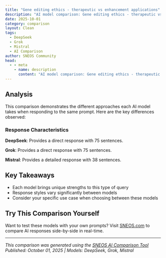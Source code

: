 ```yaml
---
title: "Gene editing ethics - therapeutic vs enhancement applications"
description: "AI model comparison: Gene editing ethics - therapeutic vs enhancement applications..."
date: 2025-10-01
category: comparison
layout: Clean
tags:
  - DeepSeek
  - Grok
  - Mistral
  - AI Comparison
author: SNEOS Community
head:
  - - meta
    - name: description
      content: "AI model comparison: Gene editing ethics - therapeutic vs enhancement applications..."
---
```


<ChatComparison
  title="Gene editing ethics - therapeutic vs enhancement applications"
  prompt="Gene editing ethics - therapeutic vs enhancement applications"
  :responses='{"DeepSeek": "Of course. This is a central and deeply complex issue in bioethics. The distinction between therapeutic and enhancement applications of gene editing serves as the primary ethical fault line.\n\nHere\u2019s a breakdown of the ethical landscape, focusing on this critical divide.\n\n### The Core Distinction: Therapy vs. Enhancement\n\n* **Therapeutic Applications:** Aim to treat, prevent, or cure diseases and genetic disorders. The goal is to restore an individual to a \u0022normal\u0022 state of health and functioning.\n * **Examples:** Editing the genes of a person with sickle cell anemia to produce healthy red blood cells; correcting the mutation that causes Huntington\u0027s disease; making cells resistant to HIV infection.\n* **Enhancement Applications:** Aim to improve human capabilities, traits, or appearances beyond what is considered \u0022normal\u0022 or healthy. The goal is to augment or elevate human potential.\n * **Examples:** Editing genes to increase muscle mass for an otherwise healthy individual; enhancing memory or intelligence; altering eye color or height; introducing novel biological functions like night vision.\n\n---\n\n### Ethical Arguments for Therapeutic Applications\n\nThe use of gene editing for therapy is widely seen as a logical and ethical extension of medicine\u0027s core mission: to heal and alleviate suffering.\n\n1. **The Principle of Beneficence:** It is a moral good to prevent terrible suffering and premature death from genetic diseases. Allowing a child to be born with a painful, fatal disease when we could prevent it could be viewed as unethical.\n2. **Autonomy and Reproductive Freedom:** For parents carrying known, serious genetic mutations, gene editing (particularly in embryos) could offer a chance to have a biological child without that disease, an option beyond selective implantation or adoption.\n3. **Reduction of Suffering:** Eradicating monogenic diseases like cystic fibrosis or Tay-Sachs would represent a monumental victory for humanity, eliminating immense personal and familial suffering.\n\n### Ethical Concerns with Therapeutic Applications\n\nEven therapy is not without its significant ethical challenges.\n\n1. **Safety and Unintended Consequences:** Technologies like CRISPR are not yet perfect. \u0022Off-target\u0022 edits could inadvertently cause new genetic problems, including cancers, which could be passed to future generations if the edits are made to the germline (sperm, eggs, or embryos).\n2. **The Slippery Slope:** This is the most potent argument. Does accepting therapeutic editing inevitably normalize the technology and pave the way for enhancement? Once we agree to edit genes to prevent a low IQ due to a disease like Fragile X syndrome, where do we draw the line against editing for a *higher* IQ?\n3. **Germline Editing is Heritable:** Changes made to embryos affect every cell, including the reproductive cells. This means the genetic alteration is passed down to all subsequent generations, permanently altering the human gene pool with unknown long-term evolutionary consequences.\n4. **Justice and Accessibility:** Will these therapies be available only to the wealthy, creating a genetic divide between the rich and the poor? This could exacerbate existing social inequalities in a profound and biologically entrenched way.\n\n---\n\n### Ethical Arguments for Enhancement Applications\n\nThe case for enhancement is more controversial but has its proponents, often rooted in transhumanist philosophy.\n\n1. **Procreative Liberty and Parental Autonomy:** Some argue that parents should have the freedom to give their children what they perceive to be the best possible start in life, including enhanced traits.\n2. **Human Flourishing:** If we can use technology to improve the human condition\u2014making people smarter, healthier, and more resilient\u2014why shouldn\u0027t we? This could lead to societal benefits like greater scientific breakthroughs and innovation.\n3. **Competitive Necessity:** If one nation or group begins widely adopting enhancements, others may feel compelled to follow to remain competitive, economically or militarily.\n\n### Ethical Concerns with Enhancement Applications\n\nThe ethical objections to enhancement are numerous and powerful, touching on the very definition of what it means to be human.\n\n1. **Exacerbating Inequality:** This is a primary concern. Enhancement could create a \u0022genetic aristocracy\u0022\u2014a two-tiered society of the genetically enhanced \u0022haves\u0022 and the natural \u0022have-nots.\u0022 This inequality would be unearned and biologically cemented from birth.\n2. **Coercion and Loss of Autonomy:** Children could become objects of parental design and social pressure. Would a child feel free to pursue art if their parents invested in genetic engineering for a career in mathematics?\n3. **The \u0022Expressivist\u0022 Argument:** The very act of seeking genetic enhancement could be seen as devaluing individuals who possess natural, unenhanced traits. It sends a message that certain traits (e.g., average intelligence, normal height) are undesirable.\n4. **Erosion of Human Nature and Identity:** Enhancements could threaten concepts like effort, achievement, and human diversity. What does it mean to \u0022earn\u0022 an achievement if your intelligence was bought? Does it undermine the shared human experience that connects us?\n5. **Defining \u0022Normal\u0022 and \u0022Better\u0022:** Enhancement forces us to make subjective, value-laden decisions about what constitutes an \u0022improvement.\u0022 Who decides what is a desirable trait? These decisions could be influenced by prevailing social prejudices.\n\n---\n\n### Where is the Line? The Blurred Boundary\n\nThe central problem is that the line between therapy and enhancement is often blurry.\n\n* Is vaccinating a child a therapy or an enhancement of the immune system?\n* Is giving growth hormone to a child with a hormone deficiency therapy? What about giving it to a genetically short but otherwise healthy child to make them taller?\n* Is editing a gene to prevent Alzheimer\u0027s disease therapy? What about editing a gene to improve memory function in a healthy individual?\n\nThis ambiguity is why many ethicists and regulatory bodies advocate for a **moratorium on germline editing** (especially for enhancement) while allowing careful, regulated research into **somatic cell editing** for clear therapeutic purposes.\n\n### Conclusion\n\nThe ethical debate over gene editing is not a simple binary. There is a strong, albeit cautious, consensus forming around:\n\n* **Support for Somatic Therapy:** Using gene editing to treat existing patients for serious diseases, with rigorous oversight.\n* **Extreme Caution for Germline Therapy:** Considering germline editing only for the most severe, untreatable genetic diseases, and only once safety is unequivocally proven and broad societal consensus is achieved.\n* **Strong Opposition to Enhancement:** A widespread ethical and, in many places, legal rejection of using gene editing for enhancement purposes, due to the profound risks of inequality, coercion, and the alteration of human identity.\n\nThe path forward requires robust, inclusive public dialogue, international cooperation, and thoughtful regulation to harness the incredible power of gene editing to heal, without crossing the threshold into a future that compromises our fundamental values of equality, autonomy, and shared humanity.", "Grok": "Gene editing, a powerful technology that allows for precise modifications to an organism\u0027s DNA, holds immense potential for both therapeutic and enhancement applications. However, the ethical considerations surrounding these two uses differ significantly due to their purposes, risks, societal implications, and moral boundaries. Below, I\u2019ll outline the key ethical issues in therapeutic versus enhancement applications of gene editing (e.g., using technologies like CRISPR-Cas9).\n\n---\n\n### **Therapeutic Applications**\nTherapeutic gene editing aims to treat or prevent diseases by correcting genetic defects or introducing beneficial genetic changes. Examples include editing genes to cure sickle cell anemia, cystic fibrosis, or certain cancers.\n\n#### **EthicalArguments in Favor**\n1. **Medical Necessity**: Therapeutic gene editing addresses serious health conditions, often where no other effective treatments exist. It aligns with the medical principle of beneficence\u2014acting for the patient\u2019s benefit.\n2. **Alleviating Suffering**: By curing debilitating or life-threatening conditions, gene editing can significantly improve quality of life and reduce human suffering.\n3. **Individual Benefit**: The focus is on helping specific individuals rather than altering broader human traits, which limits concerns about societal inequality.\n\n#### **Ethical Concerns**\n1. **Safety and Unintended Consequences**: Gene editing is not yet fully safe; off-target edits or unintended side effects could cause harm, such as new mutations or long-term health issues.\n2. **Informed Consent**: Especially with germline editing (changes passed to offspring), ensuring informed consent is challenging since future generations cannot consent to the alterations.\n3. **Slippery Slope to Enhancement**: There\u2019s a risk that therapeutic applications could blur into enhancement uses if boundaries aren\u2019t clearly defined (e.g., editing genes for \u201Cbetter\u201D immune function beyond treating a specific disease).\n4. **Access and Equity**: If gene therapies are expensive or unevenly distributed, they could exacerbate healthcare disparities, benefiting only the wealthy.\n\n---\n\n### **Enhancement Applications**\nEnhancement gene editing involves modifying DNA to improve non-medical traits, such as intelligence, physical appearance, athletic ability, or longevity, beyond what is considered \u201Cnormal\u201D for humans.\n\n#### **Ethical Arguments in Favor**\n1. **Personal Autonomy**: Some argue individuals should have the freedom to improve themselves or their children through genetic means, especially if the traits enhance life outcomes (e.g., higher intelligence).\n2. **Potential Societal Benefits**: Enhancing traits like intelligence or disease resistance could theoretically benefit society by increasing productivity or reducing healthcare burdens.\n3. **Technological Progress**: Banning enhancement might stifle innovation in gene editing, potentially limiting beneficial discoveries.\n\n#### **Ethical Concerns**\n1. **Inequality and Social Stratification**: Enhancements could create a \u201Cgenetic elite,\u201D where only the wealthy can afford to engineer superior traits, deepening social divides and fostering discrimination against the \u201Cunenhanced.\u201D\n2. **Loss of Human Diversity**: Widespread enhancement might lead to homogenized ideals of \u201Cperfection,\u201D reducing genetic and cultural diversity.\n3. **Unintended Consequences and Risks**: Like therapeutic uses, enhancements carry risks of off-target effects, but the stakes may be perceived as less justifiable since the intervention isn\u2019t medically necessary.\n4. **Moral Boundaries and \u201CPlaying God\u201D**: Many argue that altering traits for non-therapeutic reasons crosses ethical lines, as it commodifies human life and undermines the intrinsic value of natural human variation.\n5. **Pressure and Coercion**: Individuals or parents might feel societal pressure to pursue enhancements, undermining true choice (e.g., engineering children for competitive traits like intelligence).\n6. **Unknown Long-Term Impacts**: Enhancing traits could have unforeseen evolutionary or societal consequences, such as unintended genetic vulnerabilities or shifts in human behavior.\n\n---\n\n### **Key Differences in Ethical Frameworks**\n1. **Purpose and Justification**:\n - Therapeutic: Focused on restoring health or preventing harm, often seen as morally necessary.\n - Enhancement: Focused on improving beyond the baseline, often seen as elective and less morally urgent.\n2. **Risk-Benefit Balance**:\n - Therapeutic: Risks may be justified by the potential to cure or save lives.\n - Enhancement: Risks are harder to justify since the intervention isn\u2019t medically necessary.\n3. **Societal Impact**:\n - Therapeutic: Potentially reduces healthcare burdens but raises equity concerns if access is limited.\n - Enhancement: Risks creating societal hierarchies and eroding equality, with broader implications for fairness and justice.\n\n---\n\n### **Regulatory and Philosophical Considerations**\n- **Defining the Line**: A major challenge is distinguishing between therapy and enhancement. For example, is editing a gene to prevent Alzheimer\u0027s therapeutic if the individual shows no symptoms yet? Is boosting muscle growth therapeutic for someone with a mild deficiency but enhancement for an athlete?\n- **Germline vs. Somatic Editing**: Germline editing (heritable changes) raises more ethical concerns than somatic editing (non-heritable, affecting only the individual). Enhancement via germline editing is particularly controversial due to its impact on future generations.\n- **Global Consensus**: Ethical standards vary across cultures and nations. Some countries might embrace enhancement while others ban it, leading to \u201Cgenetic tourism\u201D or global inequality.\n- **Philosophical Views**: Utilitarians might support both therapeutic and enhancement uses if benefits outweigh harms, while deontologists might oppose enhancement on principle, viewing it as violating human dignity or naturalness.\n\n---\n\n### **Current Stance and Policies**\n- Therapeutic gene editing is more widely accepted and is being actively researched and implemented in clinical trials (e.g., treatments for sickle cell disease and certain cancers).\n- Enhancement applications are largely prohibited or heavily restricted in most countries due to ethical concerns. For instance, the 2018 case of genetically edited babies in China (to make them resistant to HIV) sparked global outrage, leading to calls for stricter regulations and a moratorium on germline editing for enhancement.\n- International bodies like the World Health Organization (WHO) and UNESCO advocate for robust oversight, emphasizing safety, equity, and the prevention of enhancement misuse.\n\n---\n\n### **Conclusion**\nTherapeutic gene editing is generally seen as ethically justifiable when aimed at alleviating suffering, though it still requires careful regulation to ensure safety and equitable access. Enhancement applications, however, raise profound ethical dilemmas about fairness, human identity, and societal consequences, leading to widespread caution or opposition. Balancing innovation with ethical responsibility will require ongoing dialogue, clear boundaries between therapy and enhancement, and global cooperation to prevent misuse while maximizing benefits.\n\nIf you\u2019d like to dive deeper into a specific application, regulation, or philosophical perspective, let me know!", "Mistral": "Gene editing, particularly with tools like CRISPR-Cas9, has opened up new possibilities in both therapeutic and enhancement applications, but it also raises significant ethical considerations. Here are some key points to consider:\n\n### Therapeutic Applications\n\n**1. Disease Treatment:**\n - **Potential Benefits:** Gene editing can correct genetic mutations that cause diseases like cystic fibrosis, sickle cell anemia, and certain types of cancer.\n - **Ethical Considerations:** The primary ethical concern is ensuring that the benefits outweigh the risks. This includes addressing issues like off-target effects, long-term safety, and the potential for unintended consequences.\n\n**2. Equity and Access:**\n - **Potential Benefits:** Therapeutic gene editing could provide life-saving treatments for rare and debilitating diseases.\n - **Ethical Considerations:** There are concerns about accessibility and affordability. High costs could exacerbate health disparities, with only the wealthy able to afford these treatments.\n\n**3. Germline Editing:**\n - **Potential Benefits:** Editing the germline (eggs, sperm, or embryos) could prevent the inheritance of genetic diseases.\n - **Ethical Considerations:** This raises significant ethical questions, including the potential for unintended genetic changes that could be passed on to future generations, and the slippery slope towards eugenics.\n\n### Enhancement Applications\n\n**1. Human Enhancement:**\n - **Potential Benefits:** Gene editing could be used to enhance human traits such as intelligence, physical abilities, or resistance to diseases.\n - **Ethical Considerations:** This raises questions about fairness, equity, and the potential for a \u0022genetic divide\u0022 between those who can afford enhancements and those who cannot. There are also concerns about the societal and psychological impacts of such enhancements.\n\n**2. Designer Babies:**\n - **Potential Benefits:** Parents could choose desirable traits for their children, such as eye color, height, or athletic ability.\n - **Ethical Considerations:** This raises profound ethical questions about the commodification of human life, the potential for discrimination, and the long-term effects on society. It also touches on issues of autonomy and the right of future generations to inherit an unaltered genome.\n\n**3. Social and Cultural Implications:**\n - **Potential Benefits:** Enhancements could lead to improvements in quality of life and human capabilities.\n - **Ethical Considerations:** There are concerns about the potential for social stratification, where enhanced individuals have advantages over non-enhanced individuals. This could lead to a two-tiered society and exacerbate existing inequalities.\n\n### General Ethical Considerations\n\n**1. Informed Consent:**\n - Ensuring that individuals fully understand the risks and benefits of gene editing is crucial. This is particularly important in the context of germline editing, where the effects could be passed on to future generations.\n\n**2. Regulation and Oversight:**\n - There is a need for robust regulatory frameworks to govern the use of gene editing technologies. This includes international cooperation to prevent unethical practices and ensure that research is conducted responsibly.\n\n**3. Public Engagement:**\n - The public should be involved in discussions about the ethical implications of gene editing. This can help ensure that the technology is developed and used in a way that aligns with societal values and priorities.\n\n**4. Long-Term Consequences:**\n - The long-term effects of gene editing, particularly in the context of germline editing, are not fully understood. This uncertainty raises ethical questions about the responsible use of these technologies.\n\nIn summary, while gene editing holds tremendous potential for both therapeutic and enhancement applications, it also presents significant ethical challenges. Balancing the benefits and risks, ensuring equity and access, and fostering public engagement and robust regulation are essential for the ethical development and use of gene editing technologies."}' 
  published-date="10:43"
/>

## Analysis

This comparison demonstrates the different approaches each AI model takes when responding to the same prompt. Here are the key differences observed:

### Response Characteristics

**DeepSeek**: Provides a direct response with 75 sentences. 

**Grok**: Provides a direct response with 75 sentences. 

**Mistral**: Provides a detailed response with 38 sentences. 

## Key Takeaways

- Each model brings unique strengths to this type of query
- Response styles vary significantly between models
- Consider your specific use case when choosing between these models

## Try This Comparison Yourself

Want to test these models with your own prompts? Visit [SNEOS.com](https://sneos.com) to compare AI responses side-by-side in real-time.

---

*This comparison was generated using the [SNEOS AI Comparison Tool](https://sneos.com)*
*Published: October 01, 2025 | Models: DeepSeek, Grok, Mistral*
